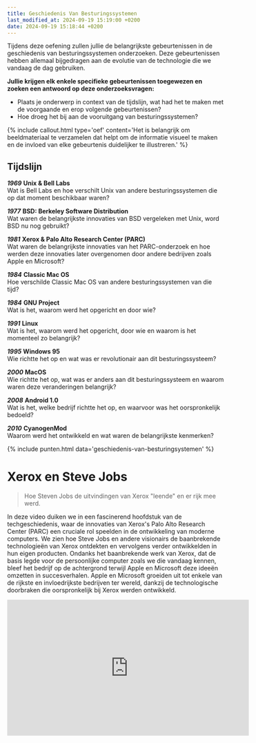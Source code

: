 ```yaml
---
title: Geschiedenis Van Besturingssystemen
last_modified_at: 2024-09-19 15:19:00 +0200
date: 2024-09-19 15:18:44 +0200
---
```


Tijdens deze oefening zullen jullie de belangrijkste gebeurtenissen in de geschiedenis van besturingssystemen onderzoeken.
Deze gebeurtenissen hebben allemaal bijgedragen aan de evolutie van de technologie die we vandaag de dag gebruiken. 

**Jullie krijgen elk enkele specifieke gebeurtenissen toegewezen en zoeken een antwoord op deze onderzoeksvragen:**
- Plaats je onderwerp in context van de tijdslijn, wat had het te maken met de voorgaande en erop volgende gebeurtenissen?
- Hoe droeg het bij aan de vooruitgang van besturingssystemen?

{% include callout.html type='oef' content='Het is belangrijk om beeldmateriaal te verzamelen dat helpt om de informatie visueel te maken en de invloed van elke gebeurtenis duidelijker te illustreren.' %}

## Tijdslijn
***1969*** **Unix & Bell Labs**  
Wat is Bell Labs en hoe verschilt Unix van andere besturingssystemen die op dat moment beschikbaar waren?

***1977*** **BSD: Berkeley Software Distribution**  
Wat waren de belangrijkste innovaties van BSD vergeleken met Unix, word BSD nu nog gebruikt?

***1981*** **Xerox & Palo Alto Research Center (PARC)**  
Wat waren de belangrijkste innovaties van het PARC-onderzoek en hoe werden deze innovaties later overgenomen door andere bedrijven zoals Apple en Microsoft?

***1984*** **Classic Mac OS**  
Hoe verschilde Classic Mac OS van andere besturingssystemen van die tijd?

***1984*** **GNU Project**  
Wat is het, waarom werd het opgericht en door wie?

***1991*** **Linux**  
Wat is het, waarom werd het opgericht, door wie en waarom is het momenteel zo belangrijk?

***1995*** **Windows 95**  
Wie richtte het op en wat was er revolutionair aan dit besturingssysteem?

***2000*** **MacOS**  
Wie richtte het op, wat was er anders aan dit besturingssysteem en waarom waren deze veranderingen belangrijk?

***2008*** **Android 1.0**  
Wat is het, welke bedrijf richtte het op, en waarvoor was het oorspronkelijk bedoeld?

***2010*** **CyanogenMod**  
Waarom werd het ontwikkeld en wat waren de belangrijkste kenmerken?

{% include punten.html data='geschiedenis-van-besturingsystemen' %}

# Xerox en Steve Jobs

> Hoe Steven Jobs de uitvindingen van Xerox "leende" en er rijk mee werd.

In deze video duiken we in een fascinerend hoofdstuk van de techgeschiedenis, waar de innovaties van Xerox's Palo Alto Research Center (PARC) een cruciale rol speelden in de ontwikkeling van moderne computers.
We zien hoe Steve Jobs en andere visionairs de baanbrekende technologieën van Xerox ontdekten en vervolgens verder ontwikkelden in hun eigen producten.
Ondanks het baanbrekende werk van Xerox, dat de basis legde voor de persoonlijke computer zoals we die vandaag kennen, bleef het bedrijf op de achtergrond terwijl Apple en Microsoft deze ideeën omzetten in succesverhalen. Apple en Microsoft groeiden uit tot enkele van de rijkste en invloedrijkste bedrijven ter wereld, dankzij de technologische doorbraken die oorspronkelijk bij Xerox werden ontwikkeld.

<iframe width="560" height="315" src="https://www.youtube.com/embed/TrA_lm0_ngM?si=DlZ8wn2WsNInUTht" title="YouTube video player" frameborder="0" allow="accelerometer; autoplay; clipboard-write; encrypted-media; gyroscope; picture-in-picture; web-share" referrerpolicy="strict-origin-when-cross-origin" allowfullscreen></iframe>
